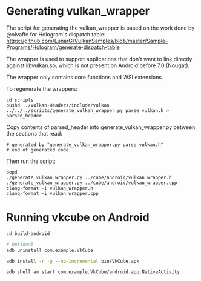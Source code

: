 # Generating vulkan_wrapper

The script for generating the vulkan_wrapper is based on the work done by @olvaffe for Hologram's dispatch table:
https://github.com/LunarG/VulkanSamples/blob/master/Sample-Programs/Hologram/generate-dispatch-table

The wrapper is used to support applications that don't want to link directly against libvulkan.so, which is not
present on Android before 7.0 (Nougat).

The wrapper only contains core functions and WSI extensions.

To regenerate the wrappers:

    cd scripts
    pushd ../Vulkan-Headers/include/vulkan
    ../../../scripts/generate_vulkan_wrapper.py parse vulkan.h > parsed_header

Copy contents of parsed_header into generate_vulkan_wrapper.py between the sections that read:

    # generated by "generate_vulkan_wrapper.py parse vulkan.h"
    # end of generated code

Then run the script:

    popd
    ./generate_vulkan_wrapper.py ../cube/android/vulkan_wrapper.h
    ./generate_vulkan_wrapper.py ../cube/android/vulkan_wrapper.cpp
    clang-format -i vulkan_wrapper.h
    clang-format -i vulkan_wrapper.cpp

# Running vkcube on Android

```bash
cd build-android

# Optional
adb uninstall com.example.VkCube

adb install -r -g --no-incremental bin/VkCube.apk

adb shell am start com.example.VkCube/android.app.NativeActivity
```